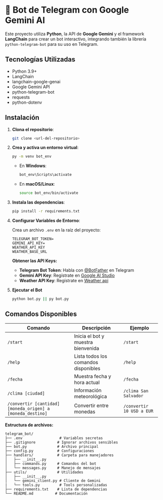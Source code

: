 # 🤖 Bot de Telegram con Google Gemini AI

Este proyecto utiliza **Python**, la API de **Google Gemini** y el framework **LangChain** para crear un bot interactivo, integrando también la librería `python-telegram-bot` para su uso en Telegram.

## Tecnologías Utilizadas

- Python 3.9+
- LangChain
- langchain-google-genai
- Google Gemini API
- python-telegram-bot
- requests
- python-dotenv

## Instalación

1. **Clona el repositorio**:
   ```bash
   git clone <url-del-repositorio>
   ```

2. **Crea y activa un entorno virtual**:
   ```bash
   py -m venv bot_env
   ```

   - En **Windows**:
     ```bash
     bot_env\Scripts\activate
     ```
   
   - En **macOS/Linux**:
     ```bash
     source bot_env/bin/activate
     ```

3. **Instala las dependencias**:
   ```bash
   pip install -r requirements.txt
   ```

4. **Configurar Variables de Entorno**:
   
   Crea un archivo `.env` en la raíz del proyecto:
   ```env
   TELEGRAM_BOT_TOKEN=
   GEMINI_API_KEY=
   WEATHER_API_KEY
   WEATHER_BASE_URL
   ```

   **Obtener las API Keys:**
   - **Telegram Bot Token**: Habla con [@BotFather](https://t.me/BotFather) en Telegram
   - **Gemini API Key**: Regístrate en [Google AI Studio](https://ai.google.dev/)
   - **Weather API Key**: Regístrate en [Weather api](https://www.weatherapi.com/)

5. **Ejecutar el Bot**
   ```bash
   python bot.py || py bot.py
   ```
   
## Comandos Disponibles
   
| Comando | Descripción | Ejemplo |
|---------|-------------|---------|
| `/start` | Inicia el bot y muestra bienvenida | `/start` |
| `/help` | Lista todos los comandos disponibles | `/help` |
| `/fecha` | Muestra fecha y hora actual | `/fecha` |
| `/clima [ciudad]` | Información meteorológica | `/clima San Salvador` |
| `/convertir [cantidad] [moneda_origen] a [moneda_destino]` | Convertir entre monedas | `/convertir 10 USD a EUR` |

**Estructura de archivos:**
   ```
   telegram_bot/
   ├── .env                 # Variables secretas
   ├── .gitignore          # Ignorar archivos sensibles
   ├── bot.py              # Archivo principal
   ├── config.py           # Configuraciones
   ├── handlers/           # Carpeta para manejadores
   │   ├── __init__.py
   │   ├── commands.py     # Comandos del bot
   │   └── messages.py     # Manejo de mensajes
   ├── utils/              # Utilidades
   │   ├── __init__.py
   │   └── gemini_client.py # Cliente de Gemini
   |   └── tools.py         # Tools personalizadas
   ├── requirements.txt    # Lista de dependencias
   └── README.md          # Documentación
   ```
